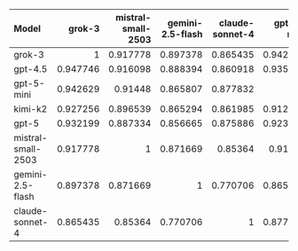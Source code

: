 | Model              |   grok-3 |   mistral-small-2503 |   gemini-2.5-flash |   claude-sonnet-4 |   gpt-5-mini |    gpt-5 |   gpt-4.5 |   kimi-k2 |     SUM |
|:-------------------|---------:|---------------------:|-------------------:|------------------:|-------------:|---------:|----------:|----------:|--------:|
| grok-3             | 1        |             0.917778 |           0.897378 |          0.865435 |     0.942629 | 0.932199 |  0.947746 |  0.927256 | 7.43042 |
| gpt-4.5            | 0.947746 |             0.916098 |           0.888394 |          0.860918 |     0.935449 | 0.903498 |  1        |  0.921168 | 7.37327 |
| gpt-5-mini         | 0.942629 |             0.91448  |           0.865807 |          0.877832 |     1        | 0.923632 |  0.935449 |  0.912036 | 7.37187 |
| kimi-k2            | 0.927256 |             0.896539 |           0.865294 |          0.861985 |     0.912036 | 0.92108  |  0.921168 |  1        | 7.30536 |
| gpt-5              | 0.932199 |             0.887334 |           0.856665 |          0.875886 |     0.923632 | 1        |  0.903498 |  0.92108  | 7.30029 |
| mistral-small-2503 | 0.917778 |             1        |           0.871669 |          0.85364  |     0.91448  | 0.887334 |  0.916098 |  0.896539 | 7.25754 |
| gemini-2.5-flash   | 0.897378 |             0.871669 |           1        |          0.770706 |     0.865807 | 0.856665 |  0.888394 |  0.865294 | 7.01591 |
| claude-sonnet-4    | 0.865435 |             0.85364  |           0.770706 |          1        |     0.877832 | 0.875886 |  0.860918 |  0.861985 | 6.9664  |